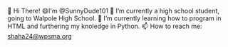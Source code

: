 👋 Hi There! 
😄I'm @SunnyDude101
🔭 I’m currently a high school student, going to Walpole High School.
🌱 I’m currently learning how to program in HTML and furthering my knoledge in Python. 
📫 How to reach me: shaha24@wpsma.org
